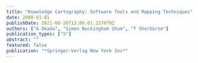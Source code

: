 ```yaml
---
title: "Knowledge Cartography: Software Tools and Mapping Techniques"
date: 2008-01-01
publishDate: 2021-08-20T12:06:01.227079Z
authors: ["A Okada", "Simon Buckingham Shum", "T Sherborne"]
publication_types: ["5"]
abstract: ""
featured: false
publication: "*Springer-Verlag New York Inc*"
---
```


